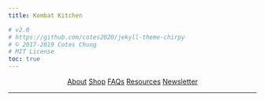 ```yaml
---
title: Kombat Kitchen

# v2.0
# https://github.com/cotes2020/jekyll-theme-chirpy
# © 2017-2019 Cotes Chung
# MIT License
toc: true
---
```


<style>
.expando {
  display: none;
}
.expando:target {
  display: block;
}
</style>

<div style="text-align: center">
  <a href="#about" class="btn">About</a>
  <a href="#products" class="btn">Shop</a>
  <a href="#faq" class="btn">FAQs</a>
  <a href="#resources" class="btn">Resources</a>
  <a href="https://mailchi.mp/fdac34cf1d9c/kombat-kitchen-registration" class="btn">Newsletter</a>
</div>

<hr />

<ul id="about" class="expando" style="list-style-type: none; text-align: center">
  <iframe src="https://docs.google.com/presentation/d/e/2PACX-1vQxFU6ZmWySBILvTqktuvgcCAbu9YPy354K8QlZ10EJ7_-cLxOLT7fxQP8rg1jKB_56smODg-kOdmn3/embed?start=false&loop=true&delayms=10000" frameborder="0" width="80%" height="50%" allowfullscreen="true" mozallowfullscreen="true" webkitallowfullscreen="true"></iframe>
</ul>

<ul id="faq" class="expando" style="list-style-type: none; text-align: center">
  <iframe src="https://docs.google.com/presentation/d/e/2PACX-1vTf5Qb-xM_oTt3KmeNGqEfQdSTXKEu-Sxb4OGJhRfSiXSkx63H53px53nXNUv2XLGUU3iaBpTI6A7Xk/embed?start=false&loop=true&delayms=3000" frameborder="0" width="80%" height="50%" allowfullscreen="true" mozallowfullscreen="true" webkitallowfullscreen="true"></iframe>
</ul>

<ul id="products" class="expando" style="list-style-type: none">
  {% for product in site.products %}
    <li>
      <div>{{ product.content }}</div>
        <p><strong>{{ product.name }}</strong> <code>${{ product.price }}</code></p>
        <p><i>{{ product.description }}</i></p>
          <p style="text-align: right">{{ product.buttons }}</p>
    </li>
  {% endfor %}
</ul>

<ul id="resources" class="expando" style="list-style-type: none">
  {% for resource in site.resources %}
    <li>
        <a href="{{ resource.link }}"><img src="{{ resource.img }}" style="float: right; width: 25%; height: auto; margin-left: 2%"></a>
        <p>
            <strong><a href="{{ resource.link }}">{{ resource.name }}</a></strong>
            <br>
            <i>by {{ resource.author }}</i>
            <br>
            {{ resource.type }}
        </p>
    </li>
  {% endfor %}
</ul>

